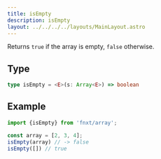 ```yaml
---
title: isEmpty
description: isEmpty
layout: ../../../../layouts/MainLayout.astro
---
```

Returns `true` if the array is empty, `false` otherwise.

## Type

```ts
type isEmpty = <E>(s: Array<E>) => boolean
```

## Example

```ts
import {isEmpty} from 'fnxt/array';

const array = [2, 3, 4];
isEmpty(array) // -> false
isEmpty([]) // true
```
